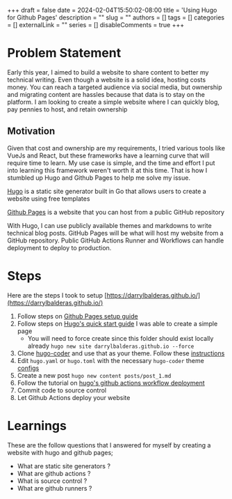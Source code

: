 +++
draft = false
date = 2024-02-04T15:50:02-08:00
title = 'Using Hugo for Github Pages'
description = ""
slug = ""
authors = []
tags = []
categories = []
externalLink = ""
series = []
disableComments = true
+++



# Problem Statement

Early this year, I aimed to build a website to share content to better my technical writing.
Even though a website is a solid idea, hosting costs money. You can reach a targeted audience via social media, but ownership and
migrating content are hassles because that data is to stay on the platform. I am looking to create a simple website where
I can quickly blog, pay pennies to host, and retain ownership


## Motivation

Given that cost and ownership are my requirements, I tried various tools like VueJs and React, but these frameworks have a learning curve that will
require time to learn. My use case is simple, and the time and effort I put into learning this framework weren't worth it at this time. That is how I stumbled up
Hugo and Github Pages to help me solve my issue.

[Hugo](https://gohugo.io/) is a static site generator built in Go that allows users to create a website using free templates

[Github Pages](https://pages.github.com/∏) is a website that you can host from a public GitHub repository


With Hugo, I can use publicly available themes and markdowns to write technical blog posts. GitHub Pages will be what will host my website from a GitHub repository.
Public GitHub Actions Runner and Workflows can handle deployment to deploy to production.


# Steps

Here are the steps I took to setup [https://darrylbalderas.github.io/](https://darrylbalderas.github.io/)

1. Follow steps on [Github Pages setup guide](https://pages.github.com/)
1. Follow steps on [Hugo's quick start guide](https://gohugo.io/getting-started/quick-start/) I was able to create a simple page
    * You will need to force create since this folder should exist locally already `hugo new site darrylbalderas.github.io --force`
2. Clone [hugo-coder](https://github.com/luizdepra/hugo-coder/tree/main) and use that as your theme. Follow these [instructions](https://github.com/luizdepra/hugo-coder/blob/main/README.md#quick-start)
3. Edit `hugo.yaml` or `hugo.toml` with the necessary `hugo-coder` theme [configs](https://github.com/luizdepra/hugo-coder/blob/main/docs/configurations.md)
4. Create a new post `hugo new content posts/post_1.md`
4. Follow the tutorial on [hugo's github actions workflow  deployment](https://gohugo.io/hosting-and-deployment/hosting-on-github/)
5. Commit code to source control
6. Let Github Actions deploy your website


# Learnings

These are the follow questions that I answered for myself by creating a website with hugo and github pages;

- What are static site generators ?
- What are github actions ?
- What is source control ?
- What are github runners ?
